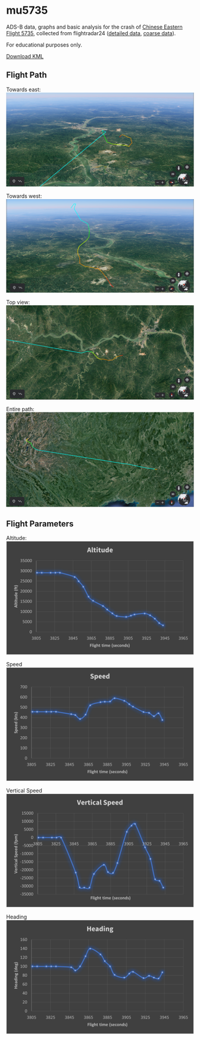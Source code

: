 # mu5735

ADS-B data, graphs and basic analysis for the crash of [Chinese Eastern Flight 5735](https://en.wikipedia.org/wiki/China_Eastern_Airlines_Flight_5735), collected from flightradar24 ([detailed data](https://twitter.com/flightradar24/status/1505863117343014916/photo/2), [coarse data](https://www.flightradar24.com/data/aircraft/b-1791#2b367bc1)).

For educational purposes only.

[Download KML](https://raw.githubusercontent.com/cathaypacific8747/mu5735/master/out.kml)

## Flight Path

Towards east:
![east](img/east_view.png)

Towards west:
![west](img/west_view.png)

Top view:
![top](img/top_path.png)

Entire path:
![entire](img/entire_path.png)

## Flight Parameters

Altitude:
![altitude](img/altitude.png)

Speed
![speed](img/speed.png)

Vertical Speed
![verticalspeed](img/vertical_speed.png)

Heading
![heading](img/heading.png)